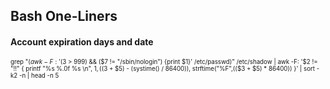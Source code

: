 ## Bash One-Liners
#### Account expiration days and date
<sub><sub>grep "$(awk -F: '($3 > 999) && ($7 != "/sbin/nologin") {print $1}' /etc/passwd)" /etc/shadow | awk -F: '$2 != "!!" { printf "%s %.0f %s \n", $1, (($3 + $5) - (systime() / 86400)), strftime("%F",(($3 + $5) * 86400)) }' | sort -k2 -n | head -n 5</sub></sub>

